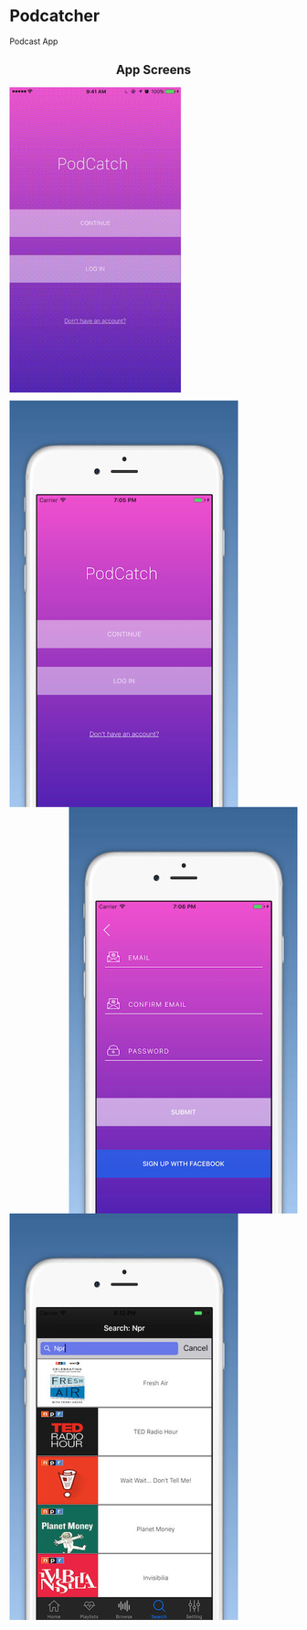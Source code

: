 # Podcatcher

Podcast App


<h2 align="center">App Screens</h2>

<p align="left"></p>
<img src="https://raw.githubusercontent.com/chriswebb09/podcatcher/master/Resource/app.gif" align="center">
</p>

<p>
<img src="https://raw.githubusercontent.com/chriswebb09/podcatcher/master/Resource/start-screen.jpg" align="left">

<img src="https://raw.githubusercontent.com/chriswebb09/podcatcher/master/Resource/signup.jpg" align="right">
</p>

<p>
<img src="https://raw.githubusercontent.com/chriswebb09/podcatcher/master/Resource/search-screen.jpg" align="left">
</p>

